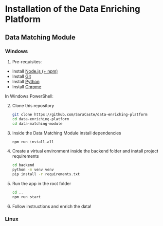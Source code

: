 # Installation of the Data Enriching Platform

## Data Matching Module
### Windows
1. Pre-requisites:
  - Install [Node.js (+ npm)](https://nodejs.org/en/download)
  - Install [Git](https://git-scm.com/downloads/win)
  - Install [Python](https://www.python.org/downloads/)
  - Install [Chrome](https://www.google.com/chrome/)

In Windows PowerShell:  

2. Clone this repository
   ```sh
   git clone https://github.com/SaraCaste/data-enriching-platform
   cd data-enriching-platform
   cd data-matching-module
   ```
3. Inside the Data Matching Module install dependencies
   ```sh
   npm run install-all
   ```
4. Create a virtual environment inside the backend folder and install project requirements
   ```sh
   cd backend
   python -m venv venv
   pip install -r requirements.txt
   ```
5. Run the app in the root folder
   ```sh
   cd ..
   npm run start
   ```
6. Follow instructions and enrich the data!

### Linux 
